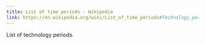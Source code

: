 ```yaml
---
title: List of time periods - Wikipedia
link: https://en.wikipedia.org/wiki/List_of_time_periods#Technology_periods
---
```

List of technology periods.